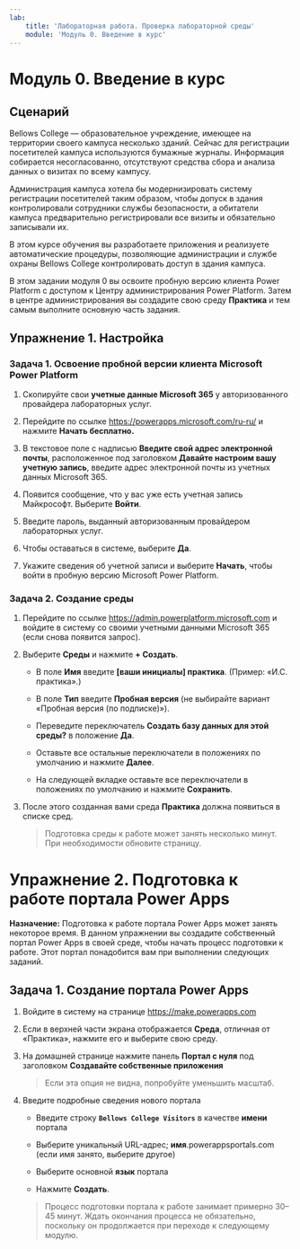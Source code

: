 ```yaml
---
lab:
    title: 'Лабораторная работа. Проверка лабораторной среды'
    module: 'Модуль 0. Введение в курс'
---
```


Модуль 0. Введение в курс
=================================

Сценарий
--------

Bellows College — образовательное учреждение, имеющее на территории своего кампуса несколько зданий. Сейчас для регистрации посетителей кампуса используются бумажные журналы. Информация собирается несогласованно, отсутствуют средства сбора и анализа данных о визитах по всему кампусу.

Администрация кампуса хотела бы модернизировать систему регистрации посетителей таким образом, чтобы допуск в здания контролировали сотрудники службы безопасности, а обитатели кампуса предварительно регистрировали все визиты и обязательно записывали их.

В этом курсе обучения вы разработаете приложения и реализуете автоматические процедуры, позволяющие администрации и службе охраны Bellows College контролировать доступ в здания кампуса.

В этом задании модуля 0 вы освоите пробную версию клиента Power Platform с доступом к Центру администрирования Power Platform. Затем в центре администрирования вы создадите свою среду **Практика** и тем самым выполните основную часть задания.

## Упражнение 1. Настройка

### Задача 1. Освоение пробной версии клиента Microsoft Power Platform

1. Скопируйте свои **учетные данные Microsoft 365** у авторизованного провайдера лабораторных услуг.

2. Перейдите по ссылке <https://powerapps.microsoft.com/ru-ru/> и нажмите **Начать бесплатно.**

3. В текстовое поле с надписью **Введите свой адрес электронной почты**, расположенное под заголовком **Давайте настроим вашу учетную запись**, введите адрес электронной почты из учетных данных Microsoft 365.

4. Появится сообщение, что у вас уже есть учетная запись Майкрософт. Выберите **Войти**.

5. Введите пароль, выданный авторизованным провайдером лабораторных услуг. 

6. Чтобы оставаться в системе, выберите **Да**.

7. Укажите сведения об учетной записи и выберите **Начать**, чтобы войти в пробную версию Microsoft Power Platform.  

### Задача 2. Создание среды

1. Перейдите по ссылке <https://admin.powerplatform.microsoft.com> и войдите в систему со своими учетными данными Microsoft 365 (если снова появится запрос).

2. Выберите **Среды** и нажмите **+ Создать**.

    - В поле **Имя** введите **[ваши инициалы] практика**. (Пример: «И.С. практика».)
    
    - В поле **Тип** введите **Пробная версия** (не выбирайте вариант «Пробная версия (по подписке)»).
    
    - Переведите переключатель **Создать базу данных для этой среды?** в положение **Да**.
    
    - Оставьте все остальные переключатели в положениях по умолчанию и нажмите **Далее**.
    
    - На следующей вкладке оставьте все переключатели в положениях по умолчанию и нажмите **Сохранить**.

3. После этого созданная вами среда **Практика** должна появиться в списке сред. 

    > Подготовка среды к работе может занять несколько минут. При необходимости обновите страницу.

# Упражнение 2. Подготовка к работе портала Power Apps

**Назначение:** Подготовка к работе портала Power Apps может занять некоторое время. В данном упражнении вы создадите собственный портал Power Apps в своей среде, чтобы начать процесс подготовки к работе. Этот портал понадобится вам при выполнении следующих заданий.

## Задача 1. Создание портала Power Apps

1.  Войдите в систему на странице <https://make.powerapps.com>

2.  Если в верхней части экрана отображается **Среда**, отличная от «Практика», нажмите его и выберите свою среду.

3.  На домашней странице нажмите панель **Портал с нуля** под заголовком **Создавайте собственные приложения**

    > Если эта опция не видна, попробуйте уменьшить масштаб.

4.  Введите подробные сведения нового портала

    -   Введите строку **```Bellows College Visitors```** в качестве **имени** портала

    -   Выберите уникальный URL-адрес; **имя**.powerappsportals.com (если имя занято, выберите другое)

    -   Выберите основной **язык** портала

    -   Нажмите **Создать**.

    > Процесс подготовки портала к работе занимает примерно 30–45 минут. Ждать окончания процесса не обязательно, поскольку он продолжается при переходе к следующему модулю.
